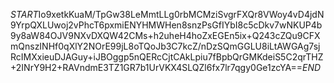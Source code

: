 $START$Io9xetkKuaM/TpGw38LeMmtLLg0rbMCMziSvgrFXQr8VWoy4vD4jdN9YrpQXLUwoj2vPhcT6pxmiENYHMWHen8snzPsGfIYbI8c5cDkv7wNKUP4b9y8aW84OJV9NXvDXQW42CMs+h2uheH4hoZxEGEn5ix+Q243cZQu9CFXmQnszINHf0qXlY2NOrE99jL8oTQoJb3C7kcZ/nDzSQmGGLU8iLtAWGAg7sjRcIMXxieuDJAGuy+iJBOggp5nQERcCjtCAkLpiu7fBpbQrGMKdeiS5C2qrTHZ+2INrY9H2+RAVndmE3TZ1GR7b1UrVKX4SLQZl6fx7lr7qgy0Ge1zcYA==$END$